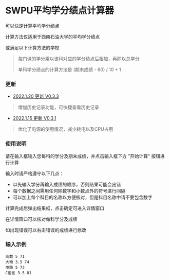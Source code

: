# SWPU平均学分绩点计算器

可以快速计算平均学分绩点

计算方法仅适用于西南石油大学的平均学分绩点

或满足以下计算方法的学校

> 每门课的学分乘以该科对应的学分绩点后相加，再除以总学分
>
> 单科学分绩点的计算方法是 (期末成绩 - 60) / 10 + 1

### 更新

- [2022.1.20 更新 V0.3.3](https://github.com/merept/GradePointAverageCalulatorForSWPU/releases/tag/V0.3.3)

> 增加历史记录功能，可快捷查看历史记录

- [2022.1.15 更新 V0.3.1](https://github.com/merept/GradePointAverageCalulatorForSWPU/releases/tag/V0.3.1)

> 优化了电源的使用情况，减少耗电以及CPU占用

### 使用说明

请在输入框输入您每科的学分及期末成绩，并点击输入框下方 ”开始计算“ 按钮进行计算

输入时请严格遵守以下几点：

- 以先输入学分再输入成绩的顺序，否则结果可能会出错 
- 每个数据之间需用任何除数字和小数点外的符号进行间隔
- 可以加上每个科目的名称以方便核对，但是科目名称中请不要包含数字

计算完成后弹出结果框，点击确定可进入详情窗口

在详情窗口可以核对每科学分及成绩

如出现错误可以右击错误的成绩进行修改

### 输入示例

```
高数 5 71
大物 3.5 74
电路 5 73
C语言 3.5 81
```

